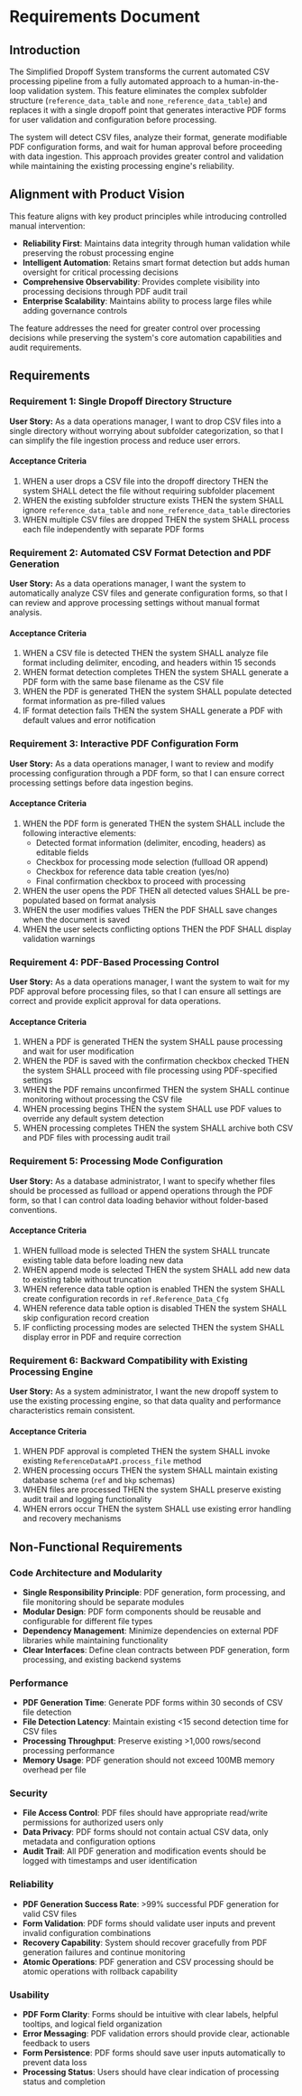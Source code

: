 # Requirements Document

## Introduction

The Simplified Dropoff System transforms the current automated CSV processing pipeline from a fully automated approach to a human-in-the-loop validation system. This feature eliminates the complex subfolder structure (`reference_data_table` and `none_reference_data_table`) and replaces it with a single dropoff point that generates interactive PDF forms for user validation and configuration before processing.

The system will detect CSV files, analyze their format, generate modifiable PDF configuration forms, and wait for human approval before proceeding with data ingestion. This approach provides greater control and validation while maintaining the existing processing engine's reliability.

## Alignment with Product Vision

This feature aligns with key product principles while introducing controlled manual intervention:

- **Reliability First**: Maintains data integrity through human validation while preserving the robust processing engine
- **Intelligent Automation**: Retains smart format detection but adds human oversight for critical processing decisions  
- **Comprehensive Observability**: Provides complete visibility into processing decisions through PDF audit trail
- **Enterprise Scalability**: Maintains ability to process large files while adding governance controls

The feature addresses the need for greater control over processing decisions while preserving the system's core automation capabilities and audit requirements.

## Requirements

### Requirement 1: Single Dropoff Directory Structure

**User Story:** As a data operations manager, I want to drop CSV files into a single directory without worrying about subfolder categorization, so that I can simplify the file ingestion process and reduce user errors.

#### Acceptance Criteria

1. WHEN a user drops a CSV file into the dropoff directory THEN the system SHALL detect the file without requiring subfolder placement
2. WHEN the existing subfolder structure exists THEN the system SHALL ignore `reference_data_table` and `none_reference_data_table` directories
3. WHEN multiple CSV files are dropped THEN the system SHALL process each file independently with separate PDF forms

### Requirement 2: Automated CSV Format Detection and PDF Generation

**User Story:** As a data operations manager, I want the system to automatically analyze CSV files and generate configuration forms, so that I can review and approve processing settings without manual format analysis.

#### Acceptance Criteria

1. WHEN a CSV file is detected THEN the system SHALL analyze file format including delimiter, encoding, and headers within 15 seconds
2. WHEN format detection completes THEN the system SHALL generate a PDF form with the same base filename as the CSV file
3. WHEN the PDF is generated THEN the system SHALL populate detected format information as pre-filled values
4. IF format detection fails THEN the system SHALL generate a PDF with default values and error notification

### Requirement 3: Interactive PDF Configuration Form

**User Story:** As a data operations manager, I want to review and modify processing configuration through a PDF form, so that I can ensure correct processing settings before data ingestion begins.

#### Acceptance Criteria

1. WHEN the PDF form is generated THEN the system SHALL include the following interactive elements:
   - Detected format information (delimiter, encoding, headers) as editable fields
   - Checkbox for processing mode selection (fullload OR append)
   - Checkbox for reference data table creation (yes/no)
   - Final confirmation checkbox to proceed with processing
2. WHEN the user opens the PDF THEN all detected values SHALL be pre-populated based on format analysis
3. WHEN the user modifies values THEN the PDF SHALL save changes when the document is saved
4. WHEN the user selects conflicting options THEN the PDF SHALL display validation warnings

### Requirement 4: PDF-Based Processing Control

**User Story:** As a data operations manager, I want the system to wait for my PDF approval before processing files, so that I can ensure all settings are correct and provide explicit approval for data operations.

#### Acceptance Criteria

1. WHEN a PDF is generated THEN the system SHALL pause processing and wait for user modification
2. WHEN the PDF is saved with the confirmation checkbox checked THEN the system SHALL proceed with file processing using PDF-specified settings
3. WHEN the PDF remains unconfirmed THEN the system SHALL continue monitoring without processing the CSV file
4. WHEN processing begins THEN the system SHALL use PDF values to override any default system detection
5. WHEN processing completes THEN the system SHALL archive both CSV and PDF files with processing audit trail

### Requirement 5: Processing Mode Configuration

**User Story:** As a database administrator, I want to specify whether files should be processed as fullload or append operations through the PDF form, so that I can control data loading behavior without folder-based conventions.

#### Acceptance Criteria

1. WHEN fullload mode is selected THEN the system SHALL truncate existing table data before loading new data
2. WHEN append mode is selected THEN the system SHALL add new data to existing table without truncation
3. WHEN reference data table option is enabled THEN the system SHALL create configuration records in `ref.Reference_Data_Cfg`
4. WHEN reference data table option is disabled THEN the system SHALL skip configuration record creation
5. IF conflicting processing modes are selected THEN the system SHALL display error in PDF and require correction

### Requirement 6: Backward Compatibility with Existing Processing Engine

**User Story:** As a system administrator, I want the new dropoff system to use the existing processing engine, so that data quality and performance characteristics remain consistent.

#### Acceptance Criteria

1. WHEN PDF approval is completed THEN the system SHALL invoke existing `ReferenceDataAPI.process_file` method
2. WHEN processing occurs THEN the system SHALL maintain existing database schema (`ref` and `bkp` schemas)
3. WHEN files are processed THEN the system SHALL preserve existing audit trail and logging functionality
4. WHEN errors occur THEN the system SHALL use existing error handling and recovery mechanisms

## Non-Functional Requirements

### Code Architecture and Modularity
- **Single Responsibility Principle**: PDF generation, form processing, and file monitoring should be separate modules
- **Modular Design**: PDF form components should be reusable and configurable for different file types
- **Dependency Management**: Minimize dependencies on external PDF libraries while maintaining functionality
- **Clear Interfaces**: Define clean contracts between PDF generation, form processing, and existing backend systems

### Performance
- **PDF Generation Time**: Generate PDF forms within 30 seconds of CSV file detection
- **File Detection Latency**: Maintain existing <15 second detection time for CSV files
- **Processing Throughput**: Preserve existing >1,000 rows/second processing performance
- **Memory Usage**: PDF generation should not exceed 100MB memory overhead per file

### Security
- **File Access Control**: PDF files should have appropriate read/write permissions for authorized users only
- **Data Privacy**: PDF forms should not contain actual CSV data, only metadata and configuration options
- **Audit Trail**: All PDF generation and modification events should be logged with timestamps and user identification

### Reliability
- **PDF Generation Success Rate**: >99% successful PDF generation for valid CSV files
- **Form Validation**: PDF forms should validate user inputs and prevent invalid configuration combinations
- **Recovery Capability**: System should recover gracefully from PDF generation failures and continue monitoring
- **Atomic Operations**: PDF generation and CSV processing should be atomic operations with rollback capability

### Usability
- **PDF Form Clarity**: Forms should be intuitive with clear labels, helpful tooltips, and logical field organization
- **Error Messaging**: PDF validation errors should provide clear, actionable feedback to users
- **Form Persistence**: PDF forms should save user inputs automatically to prevent data loss
- **Processing Status**: Users should have clear indication of processing status and completion